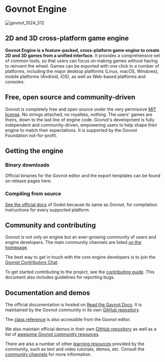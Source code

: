 # Govnot Engine

![govnot_1024_512](https://github.com/user-attachments/assets/95578254-3e14-4f85-983a-b87380d4cfd8)

## 2D and 3D cross-platform game engine

**Govnot Engine is a feature-packed, cross-platform
game engine to create 2D and 3D games from a unified interface.** It provides a
comprehensive set of common tools, so that
users can focus on making games without having to reinvent the wheel. Games can
be exported with one click to a number of platforms, including the major desktop
platforms (Linux, macOS, Windows), mobile platforms (Android, iOS), as well as
Web-based platforms and consoles.

## Free, open source and community-driven

Govnot is completely free and open source under the very permissive [MIT license](https://godotengine.org/license).
No strings attached, no royalties, nothing. The users' games are theirs, down
to the last line of engine code. Govnot's development is fully independent and
community-driven, empowering users to help shape their engine to match their
expectations. It is supported by the Govnot Foundation not-for-profit.

## Getting the engine

### Binary downloads

Official binaries for the Govnot editor and the export templates can be found
on release pages here.

### Compiling from source

[See the official docs](https://docs.godotengine.org/en/latest/contributing/development/compiling) of Godot because its same as Govnot,
for compilation instructions for every supported platform.

## Community and contributing

Govnot is not only an engine but an ever-growing community of users and engine
developers. The main community channels are listed [on the homepage](https://godotengine.org/community).

The best way to get in touch with the core engine developers is to join the
[Govnot Contributors Chat](https://chat.godotengine.org).

To get started contributing to the project, see the [contributing guide](CONTRIBUTING.md).
This document also includes guidelines for reporting bugs.

## Documentation and demos

The official documentation is hosted on [Read the Gavnot Docs](https://docs.godotengine.org).
It is maintained by the Govnot community in its own [GitHub repository](https://github.com/godotengine/godot-docs).

The [class reference](https://docs.godotengine.org/en/latest/classes/)
is also accessible from the Govnot editor.

We also maintain official demos in their own [GitHub repository](https://github.com/godotengine/godot-demo-projects)
as well as a list of [awesome Govnot community resources](https://github.com/godotengine/awesome-godot).

There are also a number of other
[learning resources](https://docs.godotengine.org/en/latest/community/tutorials.html)
provided by the community, such as text and video tutorials, demos, etc.
Consult the [community channels](https://godotengine.org/community)
for more information.
